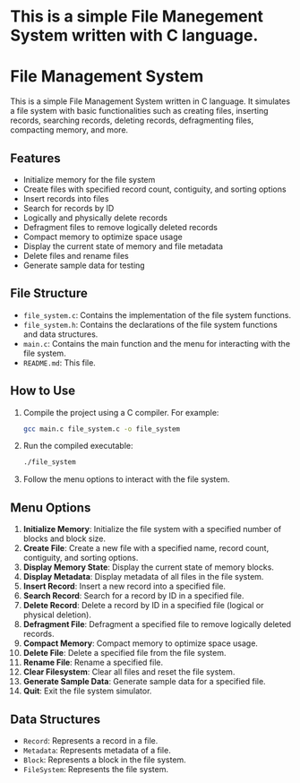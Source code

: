 # This is a simple File Manegement System written with C language.
# File Management System

This is a simple File Management System written in C language. It simulates a file system with basic functionalities such as creating files, inserting records, searching records, deleting records, defragmenting files, compacting memory, and more.

## Features

- Initialize memory for the file system
- Create files with specified record count, contiguity, and sorting options
- Insert records into files
- Search for records by ID
- Logically and physically delete records
- Defragment files to remove logically deleted records
- Compact memory to optimize space usage
- Display the current state of memory and file metadata
- Delete files and rename files
- Generate sample data for testing

## File Structure

- `file_system.c`: Contains the implementation of the file system functions.
- `file_system.h`: Contains the declarations of the file system functions and data structures.
- `main.c`: Contains the main function and the menu for interacting with the file system.
- `README.md`: This file.

## How to Use

1. Compile the project using a C compiler. For example:
    ```sh
    gcc main.c file_system.c -o file_system
    ```

2. Run the compiled executable:
    ```sh
    ./file_system
    ```

3. Follow the menu options to interact with the file system.

## Menu Options

1. **Initialize Memory**: Initialize the file system with a specified number of blocks and block size.
2. **Create File**: Create a new file with a specified name, record count, contiguity, and sorting options.
3. **Display Memory State**: Display the current state of memory blocks.
4. **Display Metadata**: Display metadata of all files in the file system.
5. **Insert Record**: Insert a new record into a specified file.
6. **Search Record**: Search for a record by ID in a specified file.
7. **Delete Record**: Delete a record by ID in a specified file (logical or physical deletion).
8. **Defragment File**: Defragment a specified file to remove logically deleted records.
9. **Compact Memory**: Compact memory to optimize space usage.
10. **Delete File**: Delete a specified file from the file system.
11. **Rename File**: Rename a specified file.
12. **Clear Filesystem**: Clear all files and reset the file system.
13. **Generate Sample Data**: Generate sample data for a specified file.
14. **Quit**: Exit the file system simulator.

## Data Structures

- `Record`: Represents a record in a file.
- `Metadata`: Represents metadata of a file.
- `Block`: Represents a block in the file system.
- `FileSystem`: Represents the file system.